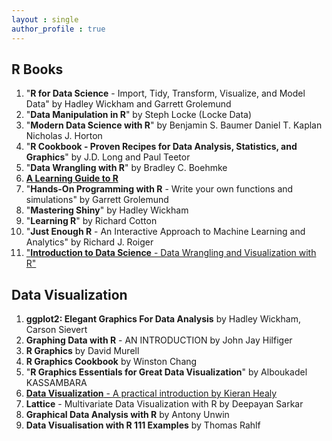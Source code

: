 ```yaml
---
layout : single  
author_profile : true
---
```


## R Books

1. "**R for Data Science** - Import, Tidy, Transform, Visualize, and Model Data" by Hadley Wickham and Garrett Grolemund <Highly Recommended> 
2. "**Data Manipulation in R**" by Steph Locke (Locke Data) <Highly recommended>
3. "**Modern Data Science with R**" by Benjamin S. Baumer Daniel T. Kaplan Nicholas J. Horton
4. "**R Cookbook - Proven Recipes for Data Analysis, Statistics, and Graphics**" by J.D. Long and Paul Teetor
5. "**Data Wrangling with R**" by Bradley C. Boehmke
6. [**A Learning Guide to R**](https://www.westernsydney.edu.au/__data/assets/pdf_file/0011/830909/Rnotes_main.pdf)
7. "**Hands-On Programming with R** - Write your own functions and simulations" by Garrett Grolemund
8. "**Mastering Shiny**" by Hadley Wickham
9. "**Learning R**" by Richard Cotton <Superb book to get started and revisit the basics>
10. "**Just Enough R** - An Interactive Approach to Machine Learning and Analytics" by Richard J. Roiger
11. ["**Introduction to Data Science** - Data Wrangling and Visualization with R"](http://rafalab.dfci.harvard.edu/dsbook-part-1/dataviz/intro-dataviz.html)  
   

## Data Visualization

1. **ggplot2: Elegant Graphics For Data Analysis** by Hadley Wickham, Carson Sievert
2. **Graphing Data with R** - AN INTRODUCTION by John Jay Hilfiger
3. **R Graphics** by David Murell
4. **R Graphics Cookbook** by Winston Chang
5. "**R Graphics Essentials for Great Data Visualization**" by Alboukadel KASSAMBARA
6. [**Data Visualization** - A practical introduction by Kieran Healy](https://socviz.co)
7. **Lattice** - Multivariate Data Visualization with R by Deepayan Sarkar
8. **Graphical Data Analysis with R** by Antony Unwin  
9. **Data Visualisation with R 111 Examples** by Thomas Rahlf <Optional>